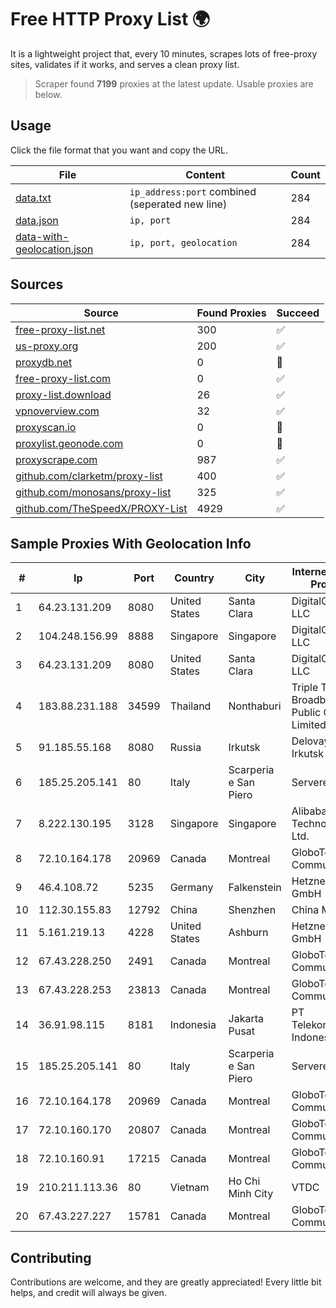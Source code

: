 
# Free HTTP Proxy List 🌍

It is a lightweight project that, every 10 minutes, scrapes lots of free-proxy sites, validates if it works, and serves a clean proxy list.


> Scraper found **7199** proxies at the latest update. Usable proxies are below.

## Usage

Click the file format that you want and copy the URL.


|File|Content|Count|
|----|-------|-----|
|[data.txt](https://raw.githubusercontent.com/themiralay/Proxy-List-World/master/data.txt)|`ip_address:port` combined (seperated new line)|284|
|[data.json](https://raw.githubusercontent.com/themiralay/Proxy-List-World/master/data.json)|`ip, port`|284|
|[data-with-geolocation.json](https://raw.githubusercontent.com/themiralay/Proxy-List-World/master/data-with-geolocation.json)|`ip, port, geolocation`|284|

## Sources

|Source|Found Proxies|Succeed|
|------|-------------|-------|
|[free-proxy-list.net](https://free-proxy-list.net)|300|✅|
|[us-proxy.org](https://www.us-proxy.org)|200|✅|
|[proxydb.net](http://proxydb.net)|0|🚫|
|[free-proxy-list.com](https://free-proxy-list.com/?page=&port=&type%5B%5D=http&type%5B%5D=https&up_time=0&search=Search)|0|✅|
|[proxy-list.download](https://www.proxy-list.download/HTTP)|26|✅|
|[vpnoverview.com](https://vpnoverview.com/privacy/anonymous-browsing/free-proxy-servers)|32|✅|
|[proxyscan.io](https://www.proxyscan.io)|0|🚫|
|[proxylist.geonode.com](https://proxylist.geonode.com/api/proxy-list?limit=300&page=1&sort_by=lastChecked&sort_type=desc&protocols=http,https)|0|🚫|
|[proxyscrape.com](https://api.proxyscrape.com/v2/?request=displayproxies&protocol=http&timeout=10000&country=all&ssl=all&anonymity=all)|987|✅|
|[github.com/clarketm/proxy-list](https://raw.githubusercontent.com/clarketm/proxy-list/master/proxy-list-raw.txt)|400|✅|
|[github.com/monosans/proxy-list](https://raw.githubusercontent.com/monosans/proxy-list/main/proxies/http.txt)|325|✅|
|[github.com/TheSpeedX/PROXY-List](https://raw.githubusercontent.com/TheSpeedX/PROXY-List/master/http.txt)|4929|✅|


## Sample Proxies With Geolocation Info

|#|Ip|Port|Country|City|Internet Service Provider|
|-|--|----|-------|----|-------------------------|
|1|64.23.131.209|8080|United States|Santa Clara|DigitalOcean, LLC|
|2|104.248.156.99|8888|Singapore|Singapore|DigitalOcean, LLC|
|3|64.23.131.209|8080|United States|Santa Clara|DigitalOcean, LLC|
|4|183.88.231.188|34599|Thailand|Nonthaburi|Triple T Broadband Public Company Limited|
|5|91.185.55.168|8080|Russia|Irkutsk|Delovaya Set' - Irkutsk|
|6|185.25.205.141|80|Italy|Scarperia e San Piero|Servereasy Italy|
|7|8.222.130.195|3128|Singapore|Singapore|Alibaba (US) Technology Co., Ltd.|
|8|72.10.164.178|20969|Canada|Montreal|GloboTech Communications|
|9|46.4.108.72|5235|Germany|Falkenstein|Hetzner Online GmbH|
|10|112.30.155.83|12792|China|Shenzhen|China Mobile|
|11|5.161.219.13|4228|United States|Ashburn|Hetzner Online GmbH|
|12|67.43.228.250|2491|Canada|Montreal|GloboTech Communications|
|13|67.43.228.253|23813|Canada|Montreal|GloboTech Communications|
|14|36.91.98.115|8181|Indonesia|Jakarta Pusat|PT Telekomunikasi Indonesia|
|15|185.25.205.141|80|Italy|Scarperia e San Piero|Servereasy Italy|
|16|72.10.164.178|20969|Canada|Montreal|GloboTech Communications|
|17|72.10.160.170|20807|Canada|Montreal|GloboTech Communications|
|18|72.10.160.91|17215|Canada|Montreal|GloboTech Communications|
|19|210.211.113.36|80|Vietnam|Ho Chi Minh City|VTDC|
|20|67.43.227.227|15781|Canada|Montreal|GloboTech Communications|



## Contributing

Contributions are welcome, and they are greatly appreciated! Every
little bit helps, and credit will always be given.

